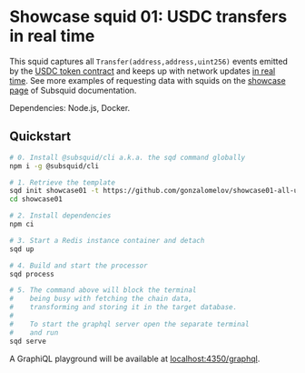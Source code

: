 # Showcase squid 01: USDC transfers in real time

This squid captures all `Transfer(address,address,uint256)` events emitted by the [USDC token contract](https://etherscan.io/address/0xa0b86991c6218b36c1d19d4a2e9eb0ce3606eb48) and keeps up with network updates [in real time](https://docs.subsquid.io/basics/unfinalized-blocks/). See more examples of requesting data with squids on the [showcase page](https://docs.subsquid.io/evm-indexing/configuration/showcase) of Subsquid documentation.

Dependencies: Node.js, Docker.

## Quickstart

```bash
# 0. Install @subsquid/cli a.k.a. the sqd command globally
npm i -g @subsquid/cli

# 1. Retrieve the template
sqd init showcase01 -t https://github.com/gonzalomelov/showcase01-all-usdc-transfers
cd showcase01

# 2. Install dependencies
npm ci

# 3. Start a Redis instance container and detach
sqd up

# 4. Build and start the processor
sqd process

# 5. The command above will block the terminal
#    being busy with fetching the chain data, 
#    transforming and storing it in the target database.
#
#    To start the graphql server open the separate terminal
#    and run
sqd serve
```
A GraphiQL playground will be available at [localhost:4350/graphql](http://localhost:4350/graphql).

